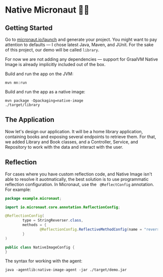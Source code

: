 # Native Micronaut 👩‍🚀

## Getting Started

Go to [micronaut.io/launch](https://micronaut.io/launch/) and generate your project. You might want to pay attention to defaults — I chose latest Java, Maven, and JUnit. For the sake of this project, our demo will be called `library`.

For now we are not adding any dependencies — support for GraalVM Native Image is already implicitly included out of the box.

Build and run the app on the JVM:

```shell
mvn mn:run
```

Build and run the app as a native image:

```shell
mvn package -Dpackaging=native-image
./target/library
```

## The Application

Now let's design our application. It will be a home library application, containing books and exposing several endpoints to retrieve them. For that, we added Library and Book classes, and a Controller, Service, and Repository to work with the data and interact with the user.



## Reflection

For cases where you have custom reflection code, and Native Image isn't able to resolve it auotmatically, the best solution is to use programmatic reflection configuration. In Micronaut, use the ` @ReflectConfig` annotation. For example:

```java
package example.micronaut;

import io.micronaut.core.annotation.ReflectionConfig;

@ReflectionConfig(
        type = StringReverser.class,
        methods = {
                @ReflectionConfig.ReflectiveMethodConfig(name = "reverse", parameterTypes = {String.class})
        }
)

public class NativeImageConfig {
}
```

The syntax for working with the agent:
```shell
java -agentlib:native-image-agent -jar ./target/demo.jar
```


